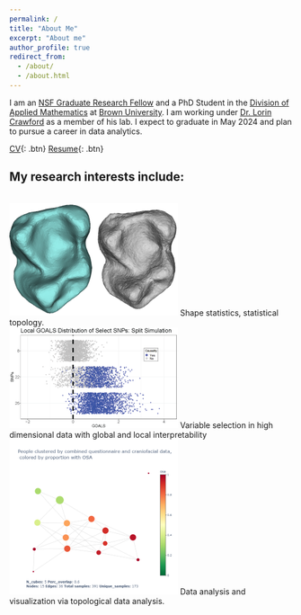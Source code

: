 ```yaml
---
permalink: /
title: "About Me"
excerpt: "About me"
author_profile: true
redirect_from: 
  - /about/
  - /about.html
---
```

I am an [NSF Graduate Research Fellow](https://www.nsfgrfp.org/) and a PhD Student in the [Division of Applied Mathematics](https://appliedmath.brown.edu/) at [Brown University](https://www.brown.edu/). I am working under [Dr. Lorin Crawford](http://www.lcrawlab.com/) as a member of his lab. I expect to graduate in May 2024 and plan to pursue a career in data analytics.

[CV](https://etwinn.github.io/files/ETWN_CV_Nov2023.pdf){: .btn}     [Resume](https://etwinn.github.io/files/ETWN_resume_Nov2023.pdf){: .btn}

## My research interests include:
<div>
</br><img src="/images/teeth_gen.png">
  <span> Shape statistics, statistical topology. </span>
</div>
<div>
  <img src="/images/GOALS_split_sim.png">
  <span> Variable selection in high dimensional data with global and local interpretability </span>
</div>
<div>
  <img src="/images/combined_plot_correctscale.png">
  <span> Data analysis and visualization via topological data analysis. </span>
</div>
